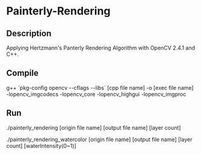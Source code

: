 # Painterly-Rendering

Description
---------
Applying Hertzmann's Panterly Rendering Algorithm with OpenCV 2.4.1 and C++.

Compile
---------
g++ \`pkg-config opencv --cflags --libs\` [cpp file name] -o [exec file name] -lopencv_imgcodecs -lopencv_core -lopencv_highgui -lopencv_imgproc

Run
---------
./painterly_rendering [origin file name] [output file name] [layer count]

./painterly_rendering_watercolor [origin file name] [output file name] [layer count] [waterIntensity(0~1)]